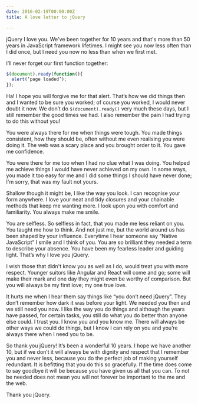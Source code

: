 ```yaml
---
date: 2016-02-19T00:00:00Z
title: A love letter to jQuery

---
```


jQuery I love you. We've been together for 10 years and that's more than 50 years in JavaScript framework lifetimes. I might see you now less often than I did once, but I need you now no less than when we first met.

I’ll never forget our first function together:

```javascript
$(document).ready(function(){
  alert(‘page loaded’);
});
```
Ha! I hope you will forgive me for that alert. That’s how we did things then and I wanted to be sure you worked; of course you worked, I would never doubt it now. We don’t do `$(document).ready()` very much these days, but I still remember the good times we had. I also remember the pain I had trying to do this without you!

You were always there for me when things were tough. You made things consistent, how they should be, often without me even realising you were doing it. The web was a scary place and you brought order to it. You gave me confidence.

You were there for me too when I had no clue what I was doing. You helped me achieve things I would have never achieved on my own. In some ways, you made it too easy for me and I did some things I should have never done; I'm sorry, that was my fault not yours.

Shallow though it might be, I like the way you look. I can recognise your form anywhere. I love your neat and tidy closures and your chainable methods that keep me wanting more. I look upon you with comfort and familiarity. You always make me smile.  

You are selfless. So selfless in fact, that you made me less reliant on you. You taught me how to think. And not just me, but the world around us has been shaped by your influence. Everytime I hear someone say “Native JavaScript” I smile and I think of you. You are so brilliant they needed a term to describe your absence. You have been my fearless leader and guiding light. That’s why I love you jQuery.

I wish those that didn't know you as well as I do, would treat you with more respect. Younger suitors like Angular and React will come and go; some will make their mark and one day they might even be worthy of comparison. But you will always be my first love; my one true love.

It hurts me when I hear them say things like “you don’t need jQuery”. They don’t remember how dark it was before your light. We needed you then and we still need you now. I like the way you do things and although the years have passed, for certain tasks, you still do what you do better than anyone else could. I trust you. I know you and you know me. There will always be other ways we could do things, but I know I can rely on you and you’re always there when I need you to be.

So thank you jQuery! It’s been a wonderful 10 years. I hope we have another 10, but if we don’t it will always be with dignity and respect that I remember you and never less, because you do the perfect job of making yourself redundant. It is befitting that you do this so gracefully. If the time does come to say goodbye it will be because you have given us all that you can. To not be needed does not mean you will not forever be important to the me and the web.

Thank you jQuery.
